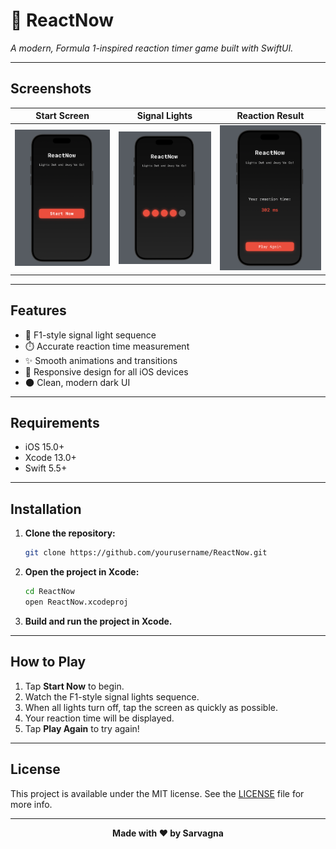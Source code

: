 # 🚦 ReactNow

_A modern, Formula 1-inspired reaction timer game built with SwiftUI._

---

## Screenshots

| Start Screen | Signal Lights | Reaction Result |
|:---:|:---:|:---:|
| ![Start Screen](screenshots/start.png) | ![Signal Lights](screenshots/lights.png) | ![Result](screenshots/result.png) |

---

## Features

- 🏁 F1-style signal light sequence
- ⏱️ Accurate reaction time measurement
- ✨ Smooth animations and transitions
- 📱 Responsive design for all iOS devices
- 🌑 Clean, modern dark UI

---

## Requirements

- iOS 15.0+
- Xcode 13.0+
- Swift 5.5+

---

## Installation

1. **Clone the repository:**
   ```bash
   git clone https://github.com/yourusername/ReactNow.git
   ```
2. **Open the project in Xcode:**
   ```bash
   cd ReactNow
   open ReactNow.xcodeproj
   ```
3. **Build and run the project in Xcode.**

---

## How to Play

1. Tap **Start Now** to begin.
2. Watch the F1-style signal lights sequence.
3. When all lights turn off, tap the screen as quickly as possible.
4. Your reaction time will be displayed.
5. Tap **Play Again** to try again!

---

## License

This project is available under the MIT license. See the [LICENSE](LICENSE) file for more info.

---

<div align="center">
  <strong>Made with ❤️ by Sarvagna</strong>
</div> 
